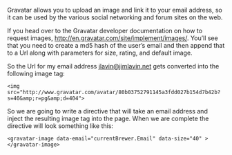 Gravatar allows you to upload an image and link it to your email address, so it can be used by the various social networking and forum sites on the web.

If you head over to the Gravatar developer documentation on how to request images, http://en.gravatar.com/site/implement/images/. You’ll see that you need to create a md5 hash of the user’s email and then append that to a Url along with parameters for size, rating, and default image.

So the Url for my email address jlavin@jimlavin.net gets converted into the following image tag:


    <img src="http://www.gravatar.com/avatar/80b03752791145a3fdd027b154d7b42b?s=40&amp;r=pg&amp;d=404">

So we are going to write a directive that will take an email address and inject the resulting image tag into the page. When we are complete the directive will look something like this:

    <gravatar-image data-email="currentBrewer.Email" data-size="40" ></gravatar-image>
